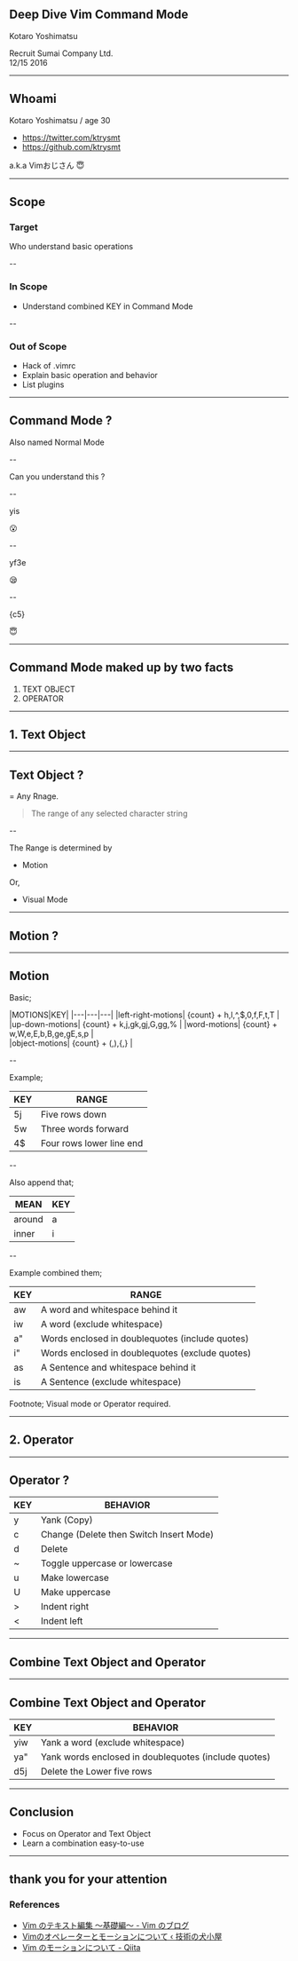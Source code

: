 ## Deep Dive Vim Command Mode

Kotaro Yoshimatsu   

Recruit Sumai Company Ltd.    
12/15 2016  

---

## Whoami
 
Kotaro Yoshimatsu / age 30

- <https://twitter.com/ktrysmt>
- <https://github.com/ktrysmt>

a.k.a Vimおじさん :innocent:
 
---

## Scope

### Target

Who understand basic operations

--

### In Scope

- Understand combined KEY in Command Mode

--

### Out of Scope

- Hack of .vimrc
- Explain basic operation and behavior
- List plugins

---

## Command Mode ?

Also named Normal Mode

--

Can you understand this ?

--

yis

:open_mouth:

--

yf3e

:sleepy:

--

{c5}

:innocent:

---

## Command Mode maked up by two facts

1. TEXT OBJECT
2. OPERATOR

---

## 1. Text Object

---

## Text Object ?

= Any Rnage.

> The range of any selected character string

--

The Range is determined by

- Motion

Or,

- Visual Mode

---

## Motion ?

---

## Motion

Basic;

|MOTIONS|KEY|
|---|---|---|
|left-right-motions| {count} + h,l,^,$,0,f,F,t,T |
|up-down-motions| {count} + k,j,gk,gj,G,gg,% |
|word-motions| {count} + w,W,e,E,b,B,ge,gE,s,p |   
|object-motions| {count} + (,),{,} | 

--
 
Example;
 
|KEY|RANGE|
|---|---| 
|5j| Five rows down | 
|5w| Three words forward |
|4$| Four rows lower line end| 


--
 
Also append that;
 
|MEAN|KEY|
|---|---|
|around|a|
|inner|i|

--

Example combined them;

|KEY|RANGE|
|---|---|
|aw | A word and whitespace behind it |
|iw| A word (exclude whitespace) |
|a"| Words enclosed in doublequotes (include quotes) |
|i"| Words enclosed in doublequotes (exclude quotes) |
|as| A Sentence and whitespace behind it |
|is| A Sentence (exclude whitespace) | 

Footnote; Visual mode or Operator required.


---

 
## 2. Operator


---

 

## Operator ?

|KEY|BEHAVIOR|
|---|---|
|y| Yank (Copy) |
|c| Change (Delete then Switch Insert Mode) |
|d| Delete |
|~| Toggle uppercase or lowercase |
|u| Make lowercase |
|U| Make uppercase | 
|>| Indent right | 
|<| Indent left | 
 
---


## Combine Text Object and Operator

---

## Combine Text Object and Operator

|KEY|BEHAVIOR|
|---|---|
|yiw| Yank a word (exclude whitespace) |
|ya"| Yank words enclosed in doublequotes (include quotes) |
|d5j| Delete the Lower five rows |

---

## Conclusion

- Focus on Operator and Text Object
- Learn a combination easy-to-use 


---


## thank you for your attention

### References

- [Vim のテキスト編集 〜基礎編〜 \- Vim のブログ](http://vimblog.hatenablog.com/entry/vim_edit_basic)
- [Vimのオペレーターとモーションについて ‹ 技術の犬小屋](http://promamo.com/?p=1968)
- [Vim のモーションについて \- Qiita](http://qiita.com/b4b4r07/items/7fc12842d03e7e46412c)




